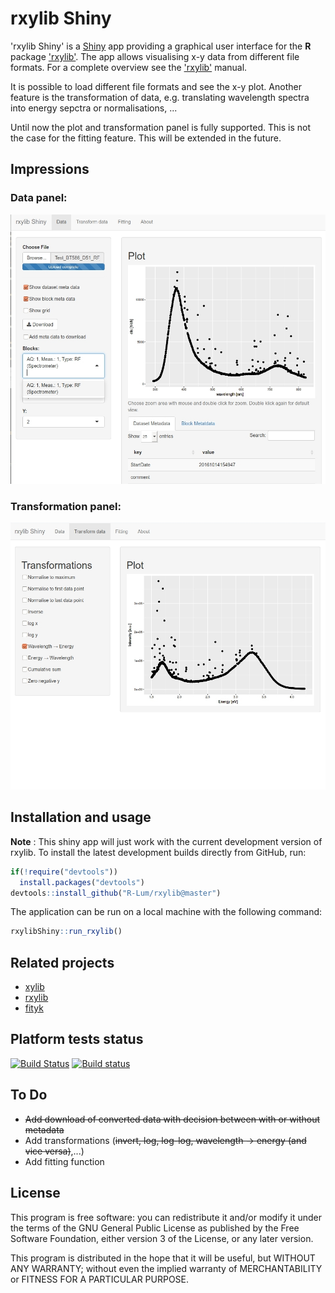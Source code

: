 # rxylib Shiny

'rxylib Shiny' is a [Shiny](http://shiny.rstudio.com) app providing a graphical user interface for the **R** package ['rxylib'](https://CRAN.R-project.org/package=rxylib). The app allows visualising x-y data from different file formats. For a complete overview see the ['rxylib'](https://CRAN.R-project.org/package=rxylib) manual.

It is possible to load different file formats and see the x-y plot. Another feature is the transformation of data, e.g. translating wavelength spectra into energy sepctra or normalisations, ...

Until now the plot and transformation panel is fully supported. This is not the case for the fitting feature. This will be extended in the future.

## Impressions

### Data panel:

![](img/screenshot.jpg)

### Transformation panel:

![](img/screenshot2.jpg)

## Installation and usage

**Note** : This shiny app will just work with the current development version of rxylib.  To install the latest development builds directly from GitHub, run:

```r
if(!require("devtools"))
  install.packages("devtools")
devtools::install_github("R-Lum/rxylib@master")
```

The application can be run on a local machine with the following command:

```r
rxylibShiny::run_rxylib()
```

## Related projects 

* [xylib](https://github.com/wojdyr/xylib)
* [rxylib](https://github.com/R-Lum/rxylib)
* [fityk](http://fityk.nieto.pl/)

## Platform tests status 
[![Build Status](https://travis-ci.org/JohannesFriedrich/rxylibShiny.svg?branch=master)](https://travis-ci.org/JohannesFriedrich/rxylibShiny)
[![Build status](https://ci.appveyor.com/api/projects/status/tciywrm10kn43n1g?svg=true)](https://ci.appveyor.com/project/JohannesFriedrich/rxylibshiny)

## To Do

* ~~Add download of converted data with decision between with or without metadata~~
* Add transformations (~~invert, log, log-log, wavelength -> energy (and vice versa)~~,...)
* Add fitting function

## License

This program is free software: you can redistribute it and/or modify
it under the terms of the GNU General Public License as published by
the Free Software Foundation, either version 3 of the License, or
any later version.

This program is distributed in the hope that it will be useful,
but WITHOUT ANY WARRANTY; without even the implied warranty of
MERCHANTABILITY or FITNESS FOR A PARTICULAR PURPOSE.  
